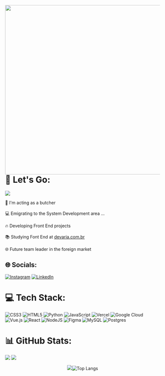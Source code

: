 <img src="https://user-images.githubusercontent.com/99850715/202884791-c06878dd-5818-4b73-ab3b-164a96e3d477.svg" align="right" height="550em">

# 💫 Let's Go:

[![](https://visitcount.itsvg.in/api?id=mariorenanofc&icon=0&color=8)](https://visitcount.itsvg.in)

🥩 I'm acting as a butcher<br><br>
💻 Emigrating to the System Development area ...<br><br>
🔥 Developing Front End projects<br><br>
📚 Studying Font End at [devaria.com.br](https://www.devaria.com.br/)<br><br>
🌐 Future team leader in the foreign market


## 🌐 Socials:
[![Instagram](https://img.shields.io/badge/Instagram-%23E4405F.svg?logo=Instagram&logoColor=white)](https://instagram.com/mariorenandev/) 
[![LinkedIn](https://img.shields.io/badge/LinkedIn-%230077B5.svg?logo=linkedin&logoColor=white)](https://linkedin.com/in/https://www.linkedin.com/in/mariorenandev/) 

# 💻 Tech Stack:
![CSS3](https://img.shields.io/badge/css3-%231572B6.svg?style=for-the-badge&logo=css3&logoColor=white) ![HTML5](https://img.shields.io/badge/html5-%23E34F26.svg?style=for-the-badge&logo=html5&logoColor=white) ![Python](https://img.shields.io/badge/python-3670A0?style=for-the-badge&logo=python&logoColor=ffdd54) ![JavaScript](https://img.shields.io/badge/javascript-%23323330.svg?style=for-the-badge&logo=javascript&logoColor=%23F7DF1E) ![Vercel](https://img.shields.io/badge/vercel-%23000000.svg?style=for-the-badge&logo=vercel&logoColor=white) ![Google Cloud](https://img.shields.io/badge/Google%20Cloud-%234285F4.svg?style=for-the-badge&logo=google-cloud&logoColor=white) ![Vue.js](https://img.shields.io/badge/vuejs-%2335495e.svg?style=for-the-badge&logo=vuedotjs&logoColor=%234FC08D) ![React](https://img.shields.io/badge/react-%2320232a.svg?style=for-the-badge&logo=react&logoColor=%2361DAFB) ![NodeJS](https://img.shields.io/badge/node.js-6DA55F?style=for-the-badge&logo=node.js&logoColor=white) 	![Figma](https://img.shields.io/badge/figma-%23F24E1E.svg?style=for-the-badge&logo=figma&logoColor=white) ![MySQL](https://img.shields.io/badge/mysql-%2300f.svg?style=for-the-badge&logo=mysql&logoColor=white) ![Postgres](https://img.shields.io/badge/postgres-%23316192.svg?style=for-the-badge&logo=postgresql&logoColor=white)
# 📊 GitHub Stats:
![](https://github-readme-stats.vercel.app/api?username=mariorenanofc&theme=merko&hide_border=false&include_all_commits=false&count_private=true)
![](https://github-readme-streak-stats.herokuapp.com/?user=mariorenanofc&theme=merko&hide_border=false)<br/>
<div align="center">
<img src="https://github-readme-stats.vercel.app/api/top-langs/?
          
[![Top Langs](https://github-readme-stats.vercel.app/api/top-langs/?username=mariorenanofc&layout=compact&theme=merko)](https://github.com/mariorenanofc)

          
</div>

